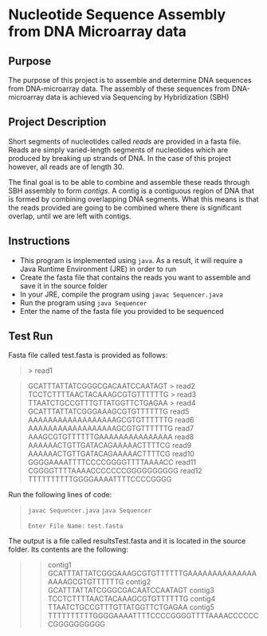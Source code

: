 
# Nucleotide Sequence Assembly from DNA Microarray data

## Purpose

The purpose of this project is to assemble and determine DNA sequences from 
DNA-microarray data.
The assembly of these sequences from DNA-microarray data is achieved via
Sequencing by Hybridization (SBH)

## Project Description

Short segments of nucleotides called _reads_ are provided in a fasta file.
Reads are simply varied-length segments of nucleotides which are produced
by breaking up strands of DNA. In the case of this project however, all
reads are of length 30. 

The final goal is to be able to combine and assemble these reads through 
SBH assembly to form _contigs_. A contig is a contiguous region of DNA that is formed
by combining overlapping DNA segments.
What this means is that the reads provided are going to be combined where there 
is significant overlap, until we are left with contigs.

## Instructions

- This program is implemented using `java`. As a result, it will require a
Java Runtime Environment (JRE) in order to run
- Create the fasta file that contains the reads you want to assemble and
save it in the source folder
- In your JRE, compile the program using `javac Sequencer.java`
- Run the program using `java Sequencer`
- Enter the name of the fasta file you provided to be sequenced

## Test Run

Fasta file called test.fasta is provided as follows:
 > \> read1

 > GCATTTATTATCGGGCGACAATCCAATAGT
 > \> read2
 > TCCTCTTTTAACTACAAAGCGTGTTTTTTG
 > \> read3
 > TTAATCTGCCGTTTGTTATGGTTCTGAGAA
 > \> read4
GCATTTATTATCGGGAAAGCGTGTTTTTTG
> read5
AAAAAAAAAAAAAAAAAAGCGTGTTTTTTG
> read6
AAAAAAAAAAAAAAAAAAGCGTGTTTTTTG
> read7
AAAGCGTGTTTTTTGAAAAAAAAAAAAAAA
> read8
AAAAAACTGTTGATACAGAAAAACTTTTCG
> read9
AAAAAACTGTTGATACAGAAAAACTTTTCG
> read10
GGGGAAAATTTTCCCCGGGGTTTTAAAACC
> read11
CGGGGTTTTAAAACCCCCCCGGGGGGGGGG
> read12
TTTTTTTTTTGGGGAAAATTTTCCCCGGGG

Run the following lines of code:
 
 > `javac Sequencer.java`
 > `java Sequencer`
 >
 > `Enter File Name:`
 > `test.fasta`

The output is a file called resultsTest.fasta and it is located in the source folder.
Its contents are the following:
 > > contig1
 > GCATTTATTATCGGGAAAGCGTGTTTTTTGAAAAAAAAAAAAAAAAAAGCGTGTTTTTTG
 > > contig2
 > GCATTTATTATCGGGCGACAATCCAATAGT
 > > contig3
 > TCCTCTTTTAACTACAAAGCGTGTTTTTTG
 > > contig4
 > TTAATCTGCCGTTTGTTATGGTTCTGAGAA
 > > contig5
 > TTTTTTTTTTGGGGAAAATTTTCCCCGGGGTTTTAAAACCCCCCCGGGGGGGGGG
